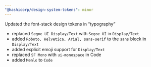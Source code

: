 ```yaml
---
"@hashicorp/design-system-tokens": minor
---
```


Updated the font-stack design tokens in “typography”

- replaced `Segoe UI Display/Text` with `Segoe UI` in `Display/Text`
- added `Roboto, Helvetica, Arial, sans-serif` to the `sans` block in `Display/Text`
- added explicit emoji support for `Display/Text`
- replaced `SF Mono` with `ui-monospace` in Code
- added `Menlo` to `Code`
